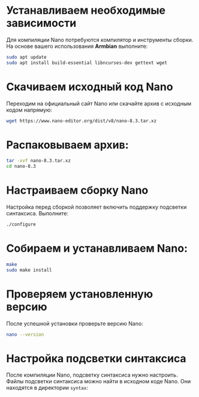 
# Устанавливаем необходимые зависимости

Для компиляции Nano потребуются компилятор и инструменты сборки. На основе вашего использования **Armbian** выполните:

```bash
sudo apt update
sudo apt install build-essential libncurses-dev gettext wget
```

# Скачиваем исходный код Nano

Переходим на официальный сайт Nano или скачайте архив с исходным кодом напрямую:

```bash
wget https://www.nano-editor.org/dist/v8/nano-8.3.tar.xz
```

# Распаковываем архив:

```bash
tar -xvf nano-8.3.tar.xz
cd nano-8.3
```

# Настраиваем сборку Nano

Настройка перед сборкой позволяет включить поддержку подсветки синтаксиса. Выполните:

```bash
./configure
```

# Собираем и устанавливаем Nano:

```bash
make
sudo make install
```
# Проверяем установленную версию

После успешной установки проверьте версию Nano:

```bash
nano --version
```

# Настройка подсветки синтаксиса

После компиляции Nano, подсветку синтаксиса нужно настроить.
Файлы подсветки синтаксиса можно найти в исходном коде Nano. Они находятся в директории `syntax`:

